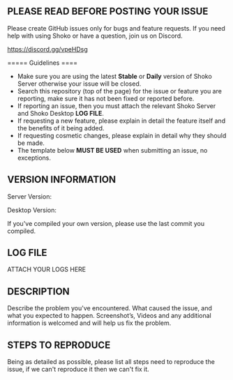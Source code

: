 ﻿## PLEASE READ BEFORE POSTING YOUR ISSUE

Please create GitHub issues only for bugs and feature requests. If you need help with using Shoko or have a question, join us on Discord.

https://discord.gg/vpeHDsg

===== Guidelines ====

- Make sure you are using the latest **Stable** or **Daily** version of Shoko Server otherwise your issue will be closed.
- Search this repository (top of the page) for the issue or feature you are reporting, make sure it has not been fixed or reported before.
- If reporting an issue, then you must attach the relevant Shoko Server and Shoko Desktop **LOG FILE**. 
- If requesting a new feature, please explain in detail the feature itself and the benefits of it being added.
- If requesting cosmetic changes, please explain in detail why they should be made. 
- The template below **MUST BE USED** when submitting an issue, no exceptions.

## VERSION INFORMATION

Server Version: 

Desktop Version: 

If you've compiled your own version, please use the last commit you compiled.

## LOG FILE

ATTACH YOUR LOGS HERE

## DESCRIPTION

Describe the problem you've encountered. What caused the issue, and what you expected to happen. Screenshot’s, Videos and any additional information is welcomed and will help us fix the problem.

## STEPS TO REPRODUCE

Being as detailed as possible, please list all steps need to reproduce the issue, if we can't reproduce it then we can't fix it.
